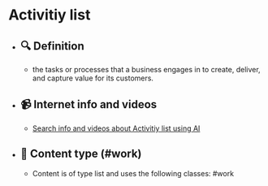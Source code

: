 # Activitiy list
- ## 🔍 Definition
  - the tasks or processes that a business engages in to create, deliver, and capture value for its customers.
- ## 📹 Internet info and videos
  - [Search info and videos about Activitiy list using AI](https://www.perplexity.ai/search?q=videos+about+Activitiy+list:+the+tasks+or+processes+that+a+business+engages+in+to+create,+deliver,+and+capture+value+for+its+customers.
)
- ## 📰 Content type (#work)
  - Content is of type list and uses the following classes: #work

